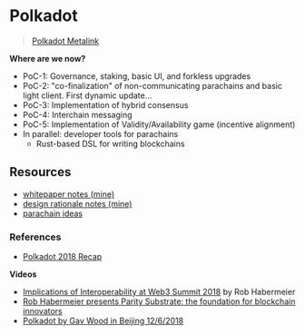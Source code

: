 # Polkadot
> [Polkadot Metalink](https://github.com/w3f/Web3-wiki/wiki/Polkadot)

**Where are we now?**
* PoC-1: Governance, staking, basic UI, and forkless upgrades
* PoC-2: "co-finalization" of non-communicating parachains and basic light client. First dynamic update...
* PoC-3: Implementation of hybrid consensus
* PoC-4: Interchain messaging
* PoC-5: Implementation of Validity/Availability game (incentive alignment)
* In parallel: developer tools for parachains
    * Rust-based DSL for writing blockchains

## Resources

* [whitepaper notes (mine)](./whitepaper.md)
* [design rationale notes (mine)](./rationale.md)
* [parachain ideas](./parachain.md)

### References

* [Polkadot 2018 Recap](https://medium.com/@gavofyork/polkadot-2018-recap-677dab3e995b)

**Videos**
* [Implications of Interoperability at Web3 Summit 2018](https://www.youtube.com/watch?v=TBeGIGvC6r8&feature=youtu.be) by Rob Habermeier
* [Rob Habermeier presents Parity Substrate: the foundation for blockchain innovators](https://www.youtube.com/watch?v=q1zLHO7Lkuk)
* [Polkadot by Gav Wood in Beijing 12/6/2018](https://www.youtube.com/watch?v=M54wSJVHDGI)